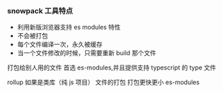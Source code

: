 ### snowpack 工具特点

- 利用新版浏览器支持 es modules 特性
- 不会被打包
- 每个文件编译一次，永久被缓存
- 当一个文件修改的时候，只需要重新 build 那个文件

打包给别人用的文件 首选 es-modules,并且提供支持 typescript 的 type 文件

rollup 如果是类库（纯 js 项目） 文件的打包 打包更快更小 es-modules
